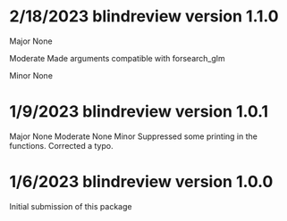 2/18/2023 blindreview version 1.1.0
===================================
Major
   None
   
Moderate
   Made arguments compatible with forsearch_glm

Minor
   None


1/9/2023 blindreview version 1.0.1
==================================
Major
   None
Moderate
   None
Minor
   Suppressed some printing in the functions.
   Corrected a typo.
   

1/6/2023 blindreview version 1.0.0 
==================================
Initial submission of this package
